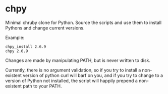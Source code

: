 # chpy

Minimal chruby clone for Python. Source the scripts and use them to install Pythons and change current versions.

Example:

```shell
chpy_install 2.6.9
chpy 2.6.9
```

Changes are made by manipulating PATH, but is never written to disk.

Currently, there is no argument validation, so if you try to install a
non-existent version of python curl will barf on you, and if you try
to change to a version of Python not installed, the script will
happily prepend a non-existent path to your PATH.
